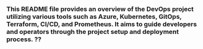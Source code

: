 ### This README file provides an overview of the DevOps project utilizing various tools such as Azure, Kubernetes, GitOps, Terraform, CI/CD, and Prometheus. It aims to guide developers and operators through the project setup and deployment process. ??